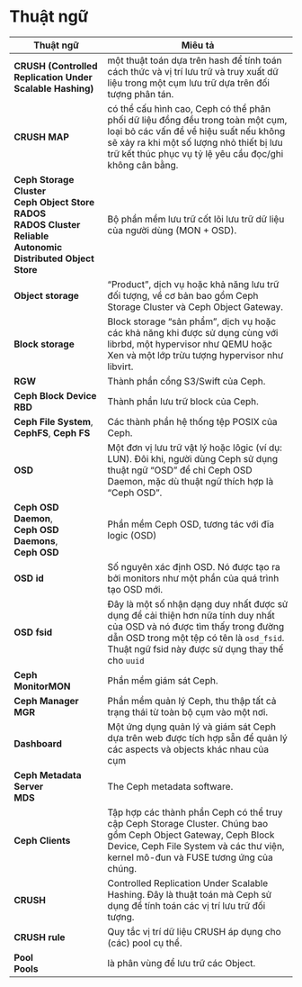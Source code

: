 # Thuật ngữ

|Thuật ngữ|Miêu tả|
|------|----|
|**CRUSH (Controlled Replication Under Scalable Hashing)**|một thuật toán dựa trên hash để tính toán cách thức và vị trí lưu trữ và truy xuất dữ liệu trong một cụm lưu trữ dựa trên đối tượng phân tán.|
|**CRUSH MAP**|có thể cấu hình cao, Ceph có thể phân phối dữ liệu đồng đều trong toàn một cụm, loại bỏ các vấn đề về hiệu suất nếu không sẽ xảy ra khi một số lượng nhỏ thiết bị lưu trữ kết thúc phục vụ tỷ lệ yêu cầu đọc/ghi không cân bằng.|
|**Ceph Storage Cluster**</br>**Ceph Object Store**</br>**RADOS**</br>**RADOS Cluster**</br>**Reliable Autonomic Distributed Object Store**|Bộ phần mềm lưu trữ cốt lõi lưu trữ dữ liệu của người dùng (MON + OSD).|
|**Object storage**|“Product”, dịch vụ hoặc khả năng lưu trữ đối tượng, về cơ bản bao gồm Ceph Storage Cluster và  Ceph Object Gateway.|
|**Block storage**|Block storage “sản phẩm”, dịch vụ hoặc các khả năng khi được sử dụng cùng với librbd, một hypervisor như QEMU hoặc Xen và một lớp trừu tượng hypervisor như libvirt.|
|**RGW**|Thành phần cổng S3/Swift của Ceph.|
|**Ceph Block Device**</br> **RBD**|Thành phần lưu trữ block của Ceph.|
|**Ceph File System**, **CephFS**, **Ceph FS**|Các thành phần hệ thống tệp POSIX của Ceph.|
|**OSD**|Một đơn vị lưu trữ vật lý hoặc lôgic (ví dụ: LUN). Đôi khi, người dùng Ceph sử dụng thuật ngữ “OSD” để chỉ Ceph OSD Daemon, mặc dù thuật ngữ thích hợp là “Ceph OSD”.|
|**Ceph OSD Daemon**,</br> **Ceph OSD Daemons**,</br> **Ceph OSD**|Phần mềm Ceph OSD, tương tác với đĩa logic (OSD)|
|**OSD id**|Số nguyên xác định OSD. Nó được tạo ra bởi monitors như một phần của quá trình tạo OSD mới.|
|**OSD fsid**|Đây là một số nhận dạng duy nhất được sử dụng để cải thiện hơn nữa tính duy nhất của OSD và nó được tìm thấy trong đường dẫn OSD trong một tệp có tên là `osd_fsid`. Thuật ngữ fsid này được sử dụng thay thế cho `uuid`|
|**Ceph**</br> **MonitorMON**|Phần mềm giám sát Ceph.|
|**Ceph Manager**</br>**MGR**|Phần mềm quản lý Ceph, thu thập tất cả trạng thái từ toàn bộ cụm vào một nơi.|
|**Dashboard**|Một ứng dụng quản lý và giám sát Ceph dựa trên web được tích hợp sẵn để quản lý các aspects và objects  khác nhau của cụm|
|**Ceph Metadata Server**</br> **MDS**|The Ceph metadata software.|
|**Ceph Clients**|Tập hợp các thành phần Ceph có thể truy cập Ceph Storage Cluster. Chúng bao gồm Ceph Object Gateway, Ceph Block Device, Ceph File System và các thư viện, kernel mô-đun và FUSE tương ứng của chúng.|
|**CRUSH**|Controlled Replication Under Scalable Hashing. Đây là thuật toán mà Ceph sử dụng để tính toán các vị trí lưu trữ đối tượng.|
|**CRUSH rule**|Quy tắc vị trí dữ liệu CRUSH áp dụng cho (các) pool cụ thể.|
|**Pool**</br>**Pools**|là phân vùng để lưu trữ các Object.|
























